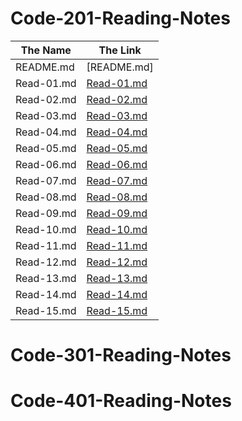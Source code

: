 # Code-201-Reading-Notes

The Name | The Link
------------ | -------------
README.md | [README.md]
Read-01.md |[Read-01.md](https://mahmoud-m-hamdan.github.io/Code-201-Reading-Notes/Read-01)
Read-02.md |[Read-02.md](https://mahmoud-m-hamdan.github.io/Code-201-Reading-Notes/Read-02)
Read-03.md |[Read-03.md](https://mahmoud-m-hamdan.github.io/Code-201-Reading-Notes/Read-03)
Read-04.md |[Read-04.md](https://mahmoud-m-hamdan.github.io/Code-201-Reading-Notes/Read-04)
Read-05.md |[Read-05.md](https://mahmoud-m-hamdan.github.io/Code-201-Reading-Notes/Read-05)
Read-06.md |[Read-06.md](https://mahmoud-m-hamdan.github.io/Code-201-Reading-Notes/Read-06)
Read-07.md |[Read-07.md](https://mahmoud-m-hamdan.github.io/Code-201-Reading-Notes/Read-07)
Read-08.md |[Read-08.md](https://mahmoud-m-hamdan.github.io/Code-201-Reading-Notes/Read-08)
Read-09.md |[Read-09.md](https://mahmoud-m-hamdan.github.io/Code-201-Reading-Notes/Read-09)
Read-10.md |[Read-10.md](https://mahmoud-m-hamdan.github.io/Code-201-Reading-Notes/Read-10)
Read-11.md |[Read-11.md](https://mahmoud-m-hamdan.github.io/Code-201-Reading-Notes/Read-11)
Read-12.md |[Read-12.md](https://mahmoud-m-hamdan.github.io/Code-201-Reading-Notes/Read-12)
Read-13.md |[Read-13.md](https://mahmoud-m-hamdan.github.io/Code-201-Reading-Notes/Read-13)
Read-14.md |[Read-14.md](https://mahmoud-m-hamdan.github.io/Code-201-Reading-Notes/Read-14)
Read-15.md |[Read-15.md]()

# Code-301-Reading-Notes

# Code-401-Reading-Notes
